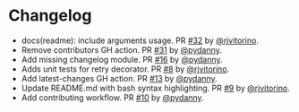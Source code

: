 # Changelog

* docs(readme): include arguments usage. PR [#32](https://github.com/pydanny/refry/pull/32) by [@rjvitorino](https://github.com/rjvitorino).
* Remove contributors GH action. PR [#31](https://github.com/pydanny/refry/pull/31) by [@pydanny](https://github.com/pydanny).
* Add missing changelog module. PR [#16](https://github.com/pydanny/refry/pull/16) by [@pydanny](https://github.com/pydanny).
* Adds unit tests for retry decorator. PR [#8](https://github.com/pydanny/refry/pull/8) by [@rjvitorino](https://github.com/rjvitorino).
* Add latest-changes GH action. PR [#13](https://github.com/pydanny/refry/pull/13) by [@pydanny](https://github.com/pydanny).
* Update README.md with bash syntax highlighting. PR [#9](https://github.com/pydanny/refry/pull/9) by [@rjvitorino](https://github.com/rjvitorino).
* Add contributing workflow. PR [#10](https://github.com/pydanny/refry/pull/10) by [@pydanny](https://github.com/pydanny).
